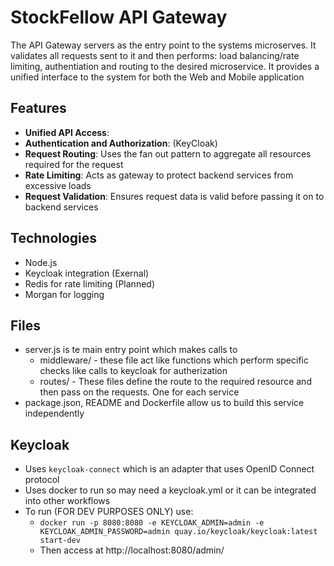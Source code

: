 # StockFellow API Gateway #
The API Gateway servers as the entry point to the systems microserves. It validates all requests sent to it and then performs: load balancing/rate limiting, authentiation and routing to the desired microservice. It provides a unified interface to the system for both the Web and Mobile application

## Features ##
* **Unified API Access**:
* **Authentication and Authorization**: (KeyCloak)
* **Request Routing**: Uses the fan out pattern to aggregate all resources required for the request
* **Rate Limiting**: Acts as gateway to protect backend services from excessive loads
* **Request Validation**: Ensures request data is valid before passing it on to backend services

## Technologies ##
* Node.js
* Keycloak integration (Exernal)
* Redis for rate limiting (Planned)
* Morgan for logging

## Files ##
* server.js is te main entry point which makes calls to 
  * middleware/ - these file act like functions which perform specific checks like calls to keycloak for autherization
  * routes/ - These files define the route to the required resource and then pass on the requests. One for each service
* package.json, README and Dockerfile allow us to build this service independently
  
## Keycloak ##
* Uses `keycloak-connect` which is an adapter that uses OpenID Connect protocol
* Uses docker to run so may need a keycloak.yml or it can be integrated into other workflows
* To run (FOR DEV PURPOSES ONLY) use:
  * `docker run -p 8080:8080 -e KEYCLOAK_ADMIN=admin -e KEYCLOAK_ADMIN_PASSWORD=admin quay.io/keycloak/keycloak:latest start-dev`
  * Then access at http://localhost:8080/admin/